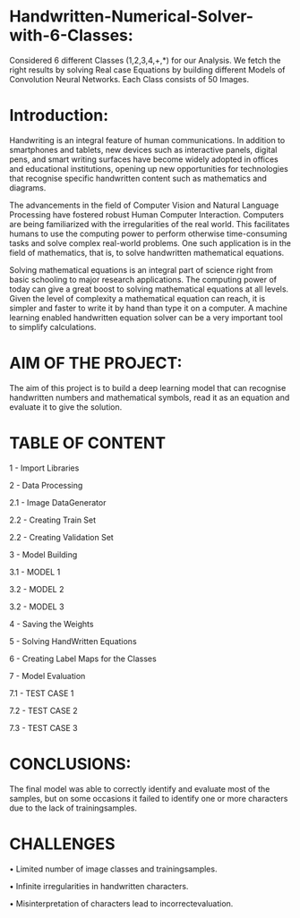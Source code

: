 # Handwritten-Numerical-Solver-with-6-Classes:

Considered 6 different Classes (1,2,3,4,+,*) for our Analysis. We fetch the right results by solving Real case Equations by building different Models of Convolution Neural Networks. Each Class consists of 50 Images. 

# Introduction:

Handwriting is an integral feature of human communications. In addition to smartphones and tablets, new devices such as interactive panels, digital pens, and smart writing surfaces have become widely adopted in offices and educational institutions, opening up new opportunities for technologies that recognise specific handwritten content such as mathematics and diagrams.

The advancements in the field of Computer Vision and Natural Language Processing have fostered robust Human Computer Interaction. Computers are being familiarized with the irregularities of the real world. This facilitates humans to use the computing power to perform otherwise time-consuming tasks and solve complex real-world problems. One such application is in the field of mathematics, that is, to solve handwritten mathematical equations.

Solving mathematical equations is an integral part of science right from basic schooling to major research applications. The computing power of today can give a great boost to solving mathematical equations at all levels. Given the level of complexity a mathematical equation can reach, it is simpler and faster to write it by hand than type it on a computer. A machine learning enabled handwritten equation solver can be a very important tool to simplify calculations.

# AIM OF THE PROJECT:

The aim of this project is to build a deep learning model that can recognise handwritten numbers and mathematical symbols, read it as an equation and evaluate it to give the solution.

# TABLE OF CONTENT

1 - Import Libraries

2 - Data Processing

2.1 - Image DataGenerator

2.2 - Creating Train Set

2.2 - Creating Validation Set

3 - Model Building

3.1 - MODEL 1

3.2 - MODEL 2

3.2 - MODEL 3

4 - Saving the Weights

5 - Solving HandWritten Equations

6 - Creating Label Maps for the Classes

7 - Model Evaluation

7.1 - TEST CASE 1

7.2 - TEST CASE 2

7.3 - TEST CASE 3

# CONCLUSIONS:

The final model was able to correctly identify and evaluate most of the samples, but on some occasions it failed to identify one or more characters due to the lack of trainingsamples.

# CHALLENGES

• Limited number of image classes and trainingsamples.

• Infinite irregularities in handwritten characters.

• Misinterpretation of characters lead to incorrectevaluation.


